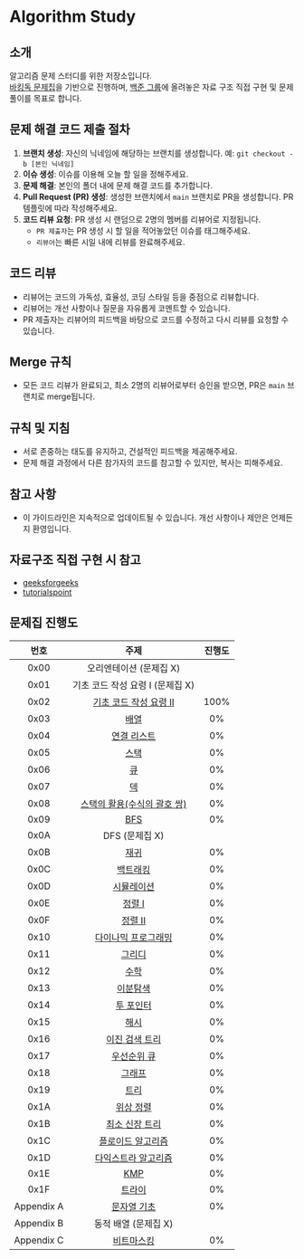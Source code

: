 # Algorithm Study

## 소개
알고리즘 문제 스터디를 위한 저장소입니다. \
[바킹독 문제집](https://www.acmicpc.net/workbook/by/BaaaaaaaaaaarkingDog/1)을 기반으로 진행하며, [백준 그룹](https://www.acmicpc.net/group/ranklist/20655)에 올려놓은 자료 구조 직접 구현 및 문제 풀이를 목표로 합니다.

## 문제 해결 코드 제출 절차
1. **브랜치 생성**: 자신의 닉네임에 해당하는 브랜치를 생성합니다. 예: `git checkout -b [본인 닉네임]`
2. **이슈 생성**: 이슈를 이용해 오늘 할 일을 정해주세요.
3. **문제 해결**: 본인의 폴더 내에 문제 해결 코드를 추가합니다.
4. **Pull Request (PR) 생성**: 생성한 브랜치에서 `main` 브랜치로 PR을 생성합니다. PR 템플릿에 따라 작성해주세요.
5. **코드 리뷰 요청**: PR 생성 시 랜덤으로 2명의 멤버를 리뷰어로 지정됩니다.
   - `PR 제출자`는 PR 생성 시 할 일을 적어놓았던 이슈를 태그해주세요.
   - `리뷰어`는 빠른 시일 내에 리뷰를 완료해주세요.

## 코드 리뷰
- 리뷰어는 코드의 가독성, 효율성, 코딩 스타일 등을 중점으로 리뷰합니다.
- 리뷰어는 개선 사항이나 질문을 자유롭게 코멘트할 수 있습니다.
- PR 제출자는 리뷰어의 피드백을 바탕으로 코드를 수정하고 다시 리뷰를 요청할 수 있습니다.

## Merge 규칙
- 모든 코드 리뷰가 완료되고, 최소 2명의 리뷰어로부터 승인을 받으면, PR은 `main` 브랜치로 merge됩니다.

## 규칙 및 지침
- 서로 존중하는 태도를 유지하고, 건설적인 피드백을 제공해주세요.
- 문제 해결 과정에서 다른 참가자의 코드를 참고할 수 있지만, 복사는 피해주세요.

## 참고 사항
- 이 가이드라인은 지속적으로 업데이트될 수 있습니다. 개선 사항이나 제안은 언제든지 환영입니다.

## 자료구조 직접 구현 시 참고
- [geeksforgeeks](https://www.geeksforgeeks.org/singly-linked-list-definition-meaning-dsa/)
- [tutorialspoint](https://www.tutorialspoint.com/data_structures_algorithms/linked_list_algorithms.htm)

## 문제집 진행도

| 번호 | 주제 | 진행도 |
| :--: | :--: | :--: |
| 0x00 | 오리엔테이션 (문제집 X) | |
| 0x01 | 기초 코드 작성 요령 I (문제집 X) | |
| 0x02 | [기초 코드 작성 요령 II](https://www.acmicpc.net/workbook/view/7306) | 100% |
| 0x03 | [배열](https://www.acmicpc.net/workbook/view/7307) | 0% |
| 0x04 | [연결 리스트](https://www.acmicpc.net/workbook/view/7308) | 0% |
| 0x05 | [스택](https://www.acmicpc.net/workbook/view/7309) | 0% |
| 0x06 | [큐](https://www.acmicpc.net/workbook/view/7310) | 0% |
| 0x07 | [덱](https://www.acmicpc.net/workbook/view/7311) | 0% |
| 0x08 | [스택의 활용(수식의 괄호 쌍)](https://www.acmicpc.net/workbook/view/7312) | 0% |
| 0x09 | [BFS](https://www.acmicpc.net/workbook/view/7313) | 0% |
| 0x0A | DFS (문제집 X) | |
| 0x0B | [재귀](https://www.acmicpc.net/workbook/view/7314) | 0% |
| 0x0C | [백트래킹](https://www.acmicpc.net/workbook/view/7315) | 0% |
| 0x0D | [시뮬레이션](https://www.acmicpc.net/workbook/view/7316) | 0% |
| 0x0E | [정렬 I](https://www.acmicpc.net/workbook/view/7317) | 0% |
| 0x0F | [정렬 II](https://www.acmicpc.net/workbook/view/7318) | 0% |
| 0x10 | [다이나믹 프로그래밍](https://www.acmicpc.net/workbook/view/7319) | 0% |
| 0x11 | [그리디](https://www.acmicpc.net/workbook/view/7320) | 0% |
| 0x12 | [수학](https://www.acmicpc.net/workbook/view/8174) | 0% |
| 0x13 | [이분탐색](https://www.acmicpc.net/workbook/view/8400) | 0% |
| 0x14 | [투 포인터](https://www.acmicpc.net/workbook/view/8709) | 0% |
| 0x15 | [해시](https://www.acmicpc.net/workbook/view/9063) | 0% |
| 0x16 | [이진 검색 트리](https://www.acmicpc.net/workbook/view/9346) | 0% |
| 0x17 | [우선순위 큐](https://www.acmicpc.net/workbook/view/9502) | 0% |
| 0x18 | [그래프](https://www.acmicpc.net/workbook/view/9562) | 0% |
| 0x19 | [트리](https://www.acmicpc.net/workbook/view/9657) | 0% |
| 0x1A | [위상 정렬](https://www.acmicpc.net/workbook/view/9738) | 0% |
| 0x1B | [최소 신장 트리](https://www.acmicpc.net/workbook/view/9907) | 0% |
| 0x1C | [플로이드 알고리즘](https://www.acmicpc.net/workbook/view/10318) | 0% |
| 0x1D | [다익스트라 알고리즘](https://www.acmicpc.net/workbook/view/10433) | 0% |
| 0x1E | [KMP](https://www.acmicpc.net/workbook/view/12205) | 0% |
| 0x1F | [트라이](https://www.acmicpc.net/workbook/view/12649) | 0% |
| Appendix A | [문자열 기초](https://www.acmicpc.net/workbook/view/14409) | 0% |
| Appendix B | 동적 배열 (문제집 X) | |
| Appendix C | [비트마스킹]([workbook/Appendix%20C.md](https://www.acmicpc.net/workbook/view/18875)) | 0% |
